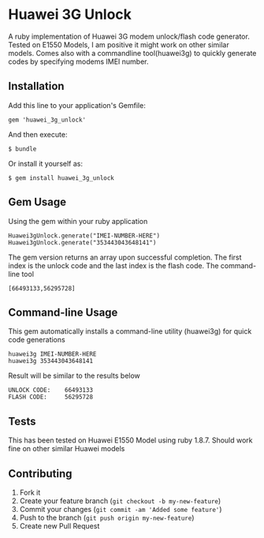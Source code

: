 # Huawei 3G Unlock

A ruby implementation of Huawei 3G modem unlock/flash code generator. Tested on E1550 Models, I am positive it might work on other similar models. Comes also with a commandline tool(huawei3g) to quickly generate codes by specifying modems IMEI number.

## Installation

Add this line to your application's Gemfile:

    gem 'huawei_3g_unlock'

And then execute:

    $ bundle

Or install it yourself as:

    $ gem install huawei_3g_unlock

## Gem Usage

Using the gem within your ruby application

	Huawei3gUnlock.generate("IMEI-NUMBER-HERE")
	Huawei3gUnlock.generate("353443043648141")

The gem version returns an array upon successful completion. The first index is the unlock code and the last index is the flash code. The command-line tool

	[66493133,56295728]
	
## Command-line Usage

This gem automatically installs a command-line utility (huawei3g) for quick code generations

	huawei3g IMEI-NUMBER-HERE
	huawei3g 353443043648141

Result will be similar to the results below

	UNLOCK CODE:	66493133
	FLASH CODE:		56295728
	
## Tests

This has been tested on Huawei E1550 Model using ruby 1.8.7. Should work fine on other similar Huawei models

## Contributing

1. Fork it
2. Create your feature branch (`git checkout -b my-new-feature`)
3. Commit your changes (`git commit -am 'Added some feature'`)
4. Push to the branch (`git push origin my-new-feature`)
5. Create new Pull Request
